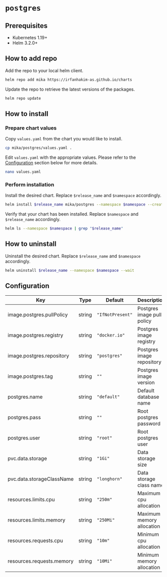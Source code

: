 # `postgres`

## Prerequisites

- Kubernetes 1.19+
- Helm 3.2.0+

## How to add repo

Add the repo to your local helm client.

```sh
helm repo add mika https://irfanhakim-as.github.io/charts
```

Update the repo to retrieve the latest versions of the packages.

```sh
helm repo update
```

## How to install

### Prepare chart values

Copy `values.yaml` from the chart you would like to install.

```sh
cp mika/postgres/values.yaml .
```

Edit `values.yaml` with the appropriate values. Please refer to the [Configuration](#configuration) section below for more details.

```sh
nano values.yaml
```

### Perform installation

Install the desired chart. Replace `$release_name` and `$namespace` accordingly.

```sh
helm install $release_name mika/postgres --namespace $namespace --create-namespace --values values.yaml --wait
```

Verify that your chart has been installed. Replace `$namespace` and `$release_name` accordingly.

```sh
helm ls --namespace $namespace | grep "$release_name"
```

## How to uninstall

Uninstall the desired chart. Replace `$release_name` and `$namespace` accordingly.

```sh
helm uninstall $release_name --namespace $namespace --wait
```

## Configuration

| Key | Type | Default | Description |
|-----|------|---------|-------------|
| image.postgres.pullPolicy | string | `"IfNotPresent"` | Postgres image pull policy |
| image.postgres.registry | string | `"docker.io"` | Postgres image registry |
| image.postgres.repository | string | `"postgres"` | Postgres image repository |
| image.postgres.tag | string | `""` | Postgres image version |
| postgres.name | string | `"default"` | Default database name |
| postgres.pass | string | `""` | Root postgres password |
| postgres.user | string | `"root"` | Root postgres user |
| pvc.data.storage | string | `"1Gi"` | Data storage size |
| pvc.data.storageClassName | string | `"longhorn"` | Data storage class name |
| resources.limits.cpu | string | `"250m"` | Maximum cpu allocation |
| resources.limits.memory | string | `"250Mi"` | Maximum memory allocation |
| resources.requests.cpu | string | `"10m"` | Minimum cpu allocation |
| resources.requests.memory | string | `"10Mi"` | Minimum memory allocation |
